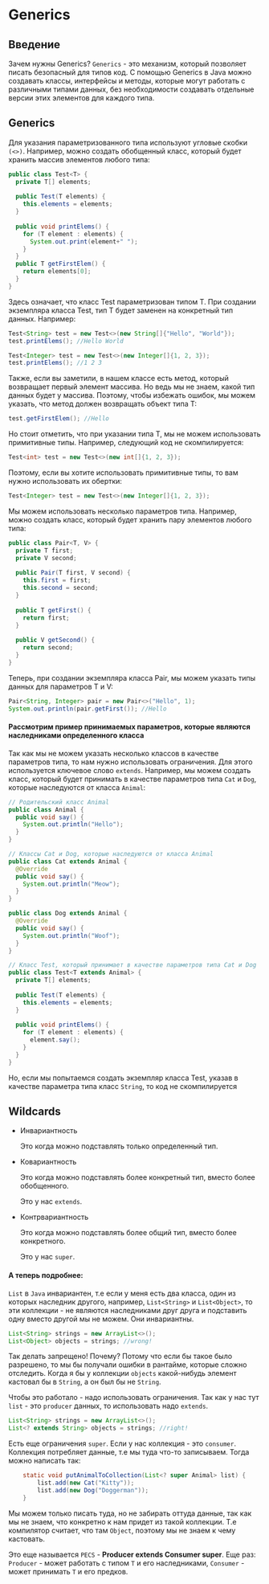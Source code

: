 # Generics

## Введение
Зачем нужны Generics?
`Generics` -  это механизм, который позволяет писать безопасный для типов код. С помощью Generics в Java можно создавать классы, интерфейсы и методы, которые могут работать с различными типами данных, без необходимости создавать отдельные версии этих элементов для каждого типа.

## Generics
Для указания параметризованного типа используют угловые скобки `(<>)`. Например, можно создать обобщенный класс, который будет хранить массив элементов любого типа:
```java
public class Test<T> {
  private T[] elements;
  
  public Test(T elements) {
    this.elements = elements;
  }
  
  public void printElems() {
    for (T element : elements) {
      System.out.print(element+" ");
    }
  }
  public T getFirstElem() {
    return elements[0];
  }
}
```
Здесь <T> означает, что класс Test параметризован типом T. При создании экземпляра класса Test, тип T будет заменен на конкретный тип данных. Например:
```java
Test<String> test = new Test<>(new String[]{"Hello", "World"});
test.printElems(); //Hello World

Test<Integer> test = new Test<>(new Integer[]{1, 2, 3});
test.printElems(); //1 2 3

```
Также, если вы заметили, в нашем классе есть метод, который возвращает первый элемент массива. Но ведь мы не знаем, какой тип данных будет у массива. Поэтому, чтобы избежать ошибок, мы можем указать, что метод должен возвращать объект типа T:
```java
test.getFirstElem(); //Hello
```
Но стоит отметить, что при указании типа T, мы не можем использовать примитивные типы. Например, следующий код не скомпилируется:
```java
Test<int> test = new Test<>(new int[]{1, 2, 3});
```
Поэтому, если вы хотите использовать примитивные типы, то вам нужно использовать их обертки:
```java
Test<Integer> test = new Test<>(new Integer[]{1, 2, 3});
```
Мы можем использовать несколько параметров типа. Например, можно создать класс, который будет хранить пару элементов любого типа:
```java
public class Pair<T, V> {
  private T first;
  private V second;
  
  public Pair(T first, V second) {
    this.first = first;
    this.second = second;
  }
  
  public T getFirst() {
    return first;
  }
  
  public V getSecond() {
    return second;
  }
}
```
Теперь, при создании экземпляра класса Pair, мы можем указать типы данных для параметров T и V:
```java
Pair<String, Integer> pair = new Pair<>("Hello", 1);
System.out.println(pair.getFirst()); //Hello
```
#### Рассмотрим пример принимаемых параметров, которые являются наследниками определенного класса

 Так как мы не можем указать несколько классов в качестве параметров типа, то нам нужно использовать ограничения. Для этого используется ключевое слово `extends`. Например, мы можем создать класс, который будет принимать в качестве параметров типа `Cat` и `Dog`, которые наследуются от класса `Animal`:
```java
// Родительский класс Animal
public class Animal {
  public void say() {
    System.out.println("Hello");
  }
}

// Классы Cat и Dog, которые наследуются от класса Animal
public class Cat extends Animal {
  @Override
  public void say() {
    System.out.println("Meow");
  }
}

public class Dog extends Animal {
  @Override
  public void say() {
    System.out.println("Woof");
  }
}

// Класс Test, который принимает в качестве параметров типа Cat и Dog
public class Test<T extends Animal> {
  private T[] elements;
  
  public Test(T elements) {
    this.elements = elements;
  }
  
  public void printElems() {
    for (T element : elements) {
      element.say();
    }
  }
}
```
Но, если мы попытаемся создать экземпляр класса Test, указав в качестве параметра типа класс `String`, то код не скомпилируется
## Wildcards
* Инвариантность

    Это когда можно подставлять только определенный тип.
* Ковариантность

    Это когда можно подставлять более конкретный тип, вместо более обобщенного.

    Это у нас `extends`.
* Контрвариантность

    Это когда можно подставлять более общий тип, вместо более конкретного.

    Это у нас `super`.

#### А теперь подробнее:

`List` в `Java` инвариантен, т.е если у меня есть два класса, один из которых наследник другого, например,  `List<String>` и `List<Object>`, то эти коллекции - не являются наследниками друг друга и подставить одну вместо другой мы не можем. Они инвариантны.
```java
List<String> strings = new ArrayList<>();
List<Object> objects = strings; //wrong!
```

Так делать запрещено! Почему? Потому что если бы такое было разрешено, то мы бы получали ошибки в рантайме, которые сложно отследить. Когда я бы у коллекции `objects` какой-нибудь элемент кастовал бы в `String`, а он был бы не `String`.

Чтобы это работало - надо использовать ограничения.
Так как у нас тут `list` - это `producer` данных, то использовать надо `extends`.
```java
List<String> strings = new ArrayList<>();
List<? extends String> objects = strings; //right!
```

Есть еще ограничения `super`. Если у нас коллекция - это `consumer`.
Коллекция потребляет данные, т.е мы туда что-то записываем.
Тогда можно написать так:
```java
    static void putAnimalToCollection(List<? super Animal> list) {
        list.add(new Cat("Kitty"));
        list.add(new Dog("Doggerman"));
    }
```

Мы можем только писать туда, но не забирать оттуда данные, так как мы не знаем, что конкретно к нам придет из такой коллекции. Т.е компилятор считает, что там `Object`, поэтому мы не знаем к чему кастовать.

Это еще называется `PECS` - **Producer extends Consumer super**.
Еще раз: `Producer` - может работать с типом `T` и его наследниками, `Consumer` - может принимать `T` и его предков.
